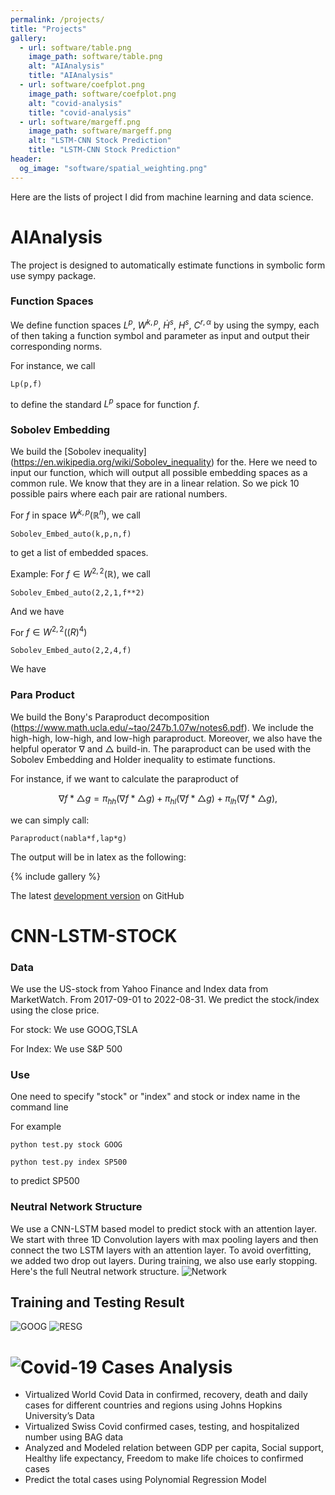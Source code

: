 ```yaml
---
permalink: /projects/
title: "Projects"
gallery:
  - url: software/table.png
    image_path: software/table.png
    alt: "AIAnalysis"
    title: "AIAnalysis"
  - url: software/coefplot.png
    image_path: software/coefplot.png
    alt: "covid-analysis"
    title: "covid-analysis"
  - url: software/margeff.png
    image_path: software/margeff.png
    alt: "LSTM-CNN Stock Prediction"
    title: "LSTM-CNN Stock Prediction"
header:
  og_image: "software/spatial_weighting.png"
---
```


Here are the lists of project I did from machine learning and data science. 

# AIAnalysis

The project is designed to automatically estimate functions in symbolic form use sympy package.
### Function Spaces

We define function spaces $L^p$, $W^{k,p}$, $\dot H^s$, $H^s$, $C^{r,\alpha}$ by using the sympy, each of then taking a function symbol and parameter as input and output their corresponding norms.

For instance, we call 

```
Lp(p,f)
```

to define the standard $L^p$ space for function $f$.

### Sobolev Embedding

We build the [Sobolev inequality] (https://en.wikipedia.org/wiki/Sobolev_inequality) for the. Here we need to input our function, which will output all possible embedding spaces as a common rule. We know that they are in a linear relation. So we pick 10 possible pairs where each pair are rational numbers.

For $f$ in space $W^{k,p}(\mathbb{R}^n)$, we call 

```
Sobolev_Embed_auto(k,p,n,f)
```
to get a list of embedded spaces.

Example: For $f \in W^{2,2}(\mathbb{R})$, we call

```
Sobolev_Embed_auto(2,2,1,f**2)
```

And we have 


For $f \in W^{2,2}(\mathbb(R)^4)$

```
Sobolev_Embed_auto(2,2,4,f)
```

We have

### Para Product 

We build the Bony's Paraproduct decomposition (https://www.math.ucla.edu/~tao/247b.1.07w/notes6.pdf). We include the high-high, low-high, and low-high paraproduct. Moreover, we also have the helpful operator $\nabla$ and $\triangle$ build-in. The paraproduct can be used with the Sobolev Embedding and Holder inequality to estimate functions.

For instance, if we want to calculate the paraproduct of 

$$
\nabla f * \triangle g= \pi_{hh}(\nabla f * \triangle g)+ \pi_{hl}(\nabla f * \triangle g)+\pi_{lh}(\nabla f * \triangle g),
$$

we can simply call:
```
Paraproduct(nabla*f,lap*g)
```

The output will be in latex as the following:



{% include gallery %}



The latest [development version](https://github.com/micatske/aianalysis) on GitHub


# CNN-LSTM-STOCK

### Data
We use the US-stock from Yahoo Finance and Index data from MarketWatch. From 2017-09-01 to 2022-08-31. We predict the stock/index using the close price.

For stock:
We use GOOG,TSLA

For Index:
We use S&P 500

### Use
One need to specify "stock" or "index" and stock or index name in the command line

For example

```
python test.py stock GOOG
```

```
python test.py index SP500
```
to predict SP500
### Neutral Network Structure
We use a CNN-LSTM based model to predict stock with an attention layer. We start with three 1D Convolution layers with max pooling layers and then connect the two LSTM layers with an attention layer. To avoid overfitting, we added two drop out layers. During training, we also use early stopping. Here's the full Neutral network structure. 
![Network](/images/projects/model.png)


## Training and Testing Result

![GOOG](/images/projects/TSLAtrain.png)
![RESG](/images/projects/TSLA.png)

# ![Covid-19 Cases Analysis](https://github.com/micatske/covid-analysis)

 * Virtualized World Covid Data in confirmed, recovery, death and daily cases for different countries and regions
using Johns Hopkins University’s Data
 * Virtualized Swiss Covid confirmed cases, testing, and hospitalized number using BAG data
 * Analyzed and Modeled relation between GDP per capita, Social support, Healthy life expectancy, Freedom to
make life choices to confirmed cases
* Predict the total cases using Polynomial Regression Model